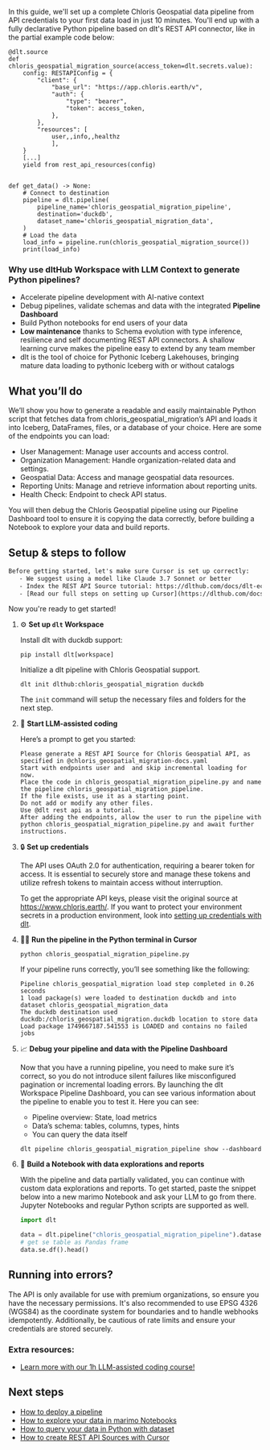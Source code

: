 In this guide, we'll set up a complete Chloris Geospatial data pipeline from API credentials to your first data load in just 10 minutes. You'll end up with a fully declarative Python pipeline based on dlt's REST API connector, like in the partial example code below:

```python-outcome
@dlt.source
def chloris_geospatial_migration_source(access_token=dlt.secrets.value):
    config: RESTAPIConfig = {
        "client": {
            "base_url": "https://app.chloris.earth/v",
            "auth": {
                "type": "bearer",
                "token": access_token,
            },
        },
        "resources": [
            user,,info,,healthz
            ],
    }
    [...]
    yield from rest_api_resources(config)


def get_data() -> None:
    # Connect to destination
    pipeline = dlt.pipeline(
        pipeline_name='chloris_geospatial_migration_pipeline',
        destination='duckdb',
        dataset_name='chloris_geospatial_migration_data', 
    )
    # Load the data
    load_info = pipeline.run(chloris_geospatial_migration_source())
    print(load_info) 
```

### Why use dltHub Workspace with LLM Context to generate Python pipelines?

- Accelerate pipeline development with AI-native context
- Debug pipelines, validate schemas and data with the integrated **Pipeline Dashboard**
- Build Python notebooks for end users of your data
- **Low maintenance** thanks to Schema evolution with type inference, resilience and self documenting REST API connectors. A shallow learning curve makes the pipeline easy to extend by any team member
- dlt is the tool of choice for Pythonic Iceberg Lakehouses, bringing mature data loading to pythonic Iceberg with or without catalogs

## What you’ll do

We’ll show you how to generate a readable and easily maintainable Python script that fetches data from chloris_geospatial_migration’s API and loads it into Iceberg, DataFrames, files, or a database of your choice. Here are some of the endpoints you can load:

- User Management: Manage user accounts and access control.
- Organization Management: Handle organization-related data and settings.
- Geospatial Data: Access and manage geospatial data resources.
- Reporting Units: Manage and retrieve information about reporting units.
- Health Check: Endpoint to check API status.

You will then debug the Chloris Geospatial pipeline using our Pipeline Dashboard tool to ensure it is copying the data correctly, before building a Notebook to explore your data and build reports.

## Setup & steps to follow

```default
Before getting started, let's make sure Cursor is set up correctly:
   - We suggest using a model like Claude 3.7 Sonnet or better
   - Index the REST API Source tutorial: https://dlthub.com/docs/dlt-ecosystem/verified-sources/rest_api/ and add it to context as **@dlt rest api**
   - [Read our full steps on setting up Cursor](https://dlthub.com/docs/dlt-ecosystem/llm-tooling/cursor-restapi#23-configuring-cursor-with-documentation)
```

Now you're ready to get started!

1. ⚙️ **Set up `dlt` Workspace**
    
    Install dlt with duckdb support:
    ```shell
    pip install dlt[workspace]
    ```

    Initialize a dlt pipeline with Chloris Geospatial support.
    ```shell
    dlt init dlthub:chloris_geospatial_migration duckdb
    ```

    The `init` command will setup the necessary files and folders for the next step.
    
2. 🤠 **Start LLM-assisted coding**
    
    Here’s a prompt to get you started:
    
    ```prompt
    Please generate a REST API Source for Chloris Geospatial API, as specified in @chloris_geospatial_migration-docs.yaml 
    Start with endpoints user and  and skip incremental loading for now. 
    Place the code in chloris_geospatial_migration_pipeline.py and name the pipeline chloris_geospatial_migration_pipeline. 
    If the file exists, use it as a starting point. 
    Do not add or modify any other files. 
    Use @dlt rest api as a tutorial. 
    After adding the endpoints, allow the user to run the pipeline with python chloris_geospatial_migration_pipeline.py and await further instructions.
    ```

    
3. 🔒 **Set up credentials** 
    
    The API uses OAuth 2.0 for authentication, requiring a bearer token for access. It is essential to securely store and manage these tokens and utilize refresh tokens to maintain access without interruption.
    
    To get the appropriate API keys, please visit the original source at https://www.chloris.earth/.
    If you want to protect your environment secrets in a production environment, look into [setting up credentials with dlt](https://dlthub.com/docs/walkthroughs/add_credentials).
    
4. 🏃‍♀️ **Run the pipeline in the Python terminal in Cursor**
    
    ```shell
    python chloris_geospatial_migration_pipeline.py
    ```
    
    If your pipeline runs correctly, you’ll see something like the following:
    
    ```shell
    Pipeline chloris_geospatial_migration load step completed in 0.26 seconds
    1 load package(s) were loaded to destination duckdb and into dataset chloris_geospatial_migration_data
    The duckdb destination used duckdb:/chloris_geospatial_migration.duckdb location to store data
    Load package 1749667187.541553 is LOADED and contains no failed jobs
    ```
    
5. 📈 **Debug your pipeline and data with the Pipeline Dashboard**

    Now that you have a running pipeline, you need to make sure it’s correct, so you do not introduce silent failures like misconfigured pagination or incremental loading errors. By launching the dlt Workspace Pipeline Dashboard, you can see various information about the pipeline to enable you to test it. Here you can see:
    - Pipeline overview: State, load metrics
    - Data’s schema: tables, columns, types, hints
    - You can query the data itself
    
    ```shell
    dlt pipeline chloris_geospatial_migration_pipeline show --dashboard
    ```
    
6. 🐍 **Build a Notebook with data explorations and reports**

    With the pipeline and data partially validated, you can continue with custom data explorations and reports. To get started, paste the snippet below into a new marimo Notebook and ask your LLM to go from there. Jupyter Notebooks and regular Python scripts are supported as well.

    
    ```python
    import dlt

   data = dlt.pipeline("chloris_geospatial_migration_pipeline").dataset()
   # get se table as Pandas frame
   data.se.df().head()
    ```

## Running into errors?

The API is only available for use with premium organizations, so ensure you have the necessary permissions. It's also recommended to use EPSG 4326 (WGS84) as the coordinate system for boundaries and to handle webhooks idempotently. Additionally, be cautious of rate limits and ensure your credentials are stored securely.

### Extra resources:

- [Learn more with our 1h LLM-assisted coding course!](https://www.youtube.com/watch?v=GGid70rnJuM)

## Next steps

- [How to deploy a pipeline](https://dlthub.com/docs/walkthroughs/deploy-a-pipeline)
- [How to explore your data in marimo Notebooks](https://dlthub.com/docs/general-usage/dataset-access/marimo)
- [How to query your data in Python with dataset](https://dlthub.com/docs/general-usage/dataset-access/dataset)
- [How to create REST API Sources with Cursor](https://dlthub.com/docs/dlt-ecosystem/llm-tooling/cursor-restapi)
